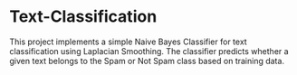 # Text-Classification
This project implements a simple Naive Bayes Classifier for text classification using Laplacian Smoothing. The classifier predicts whether a given text belongs to the Spam or Not Spam class based on training data.

